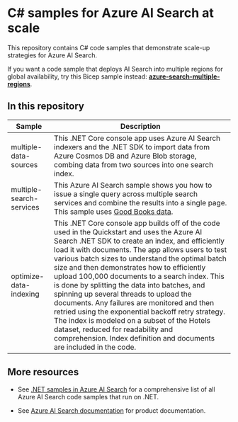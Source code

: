 # C# samples for Azure AI Search at scale

This repository contains C# code samples that demonstrate scale-up strategies for Azure AI Search.

If you want a code sample that deploys AI Search into multiple regions for global availability, try this Bicep sample instead: [**azure-search-multiple-regions**](https://github.com/Azure-Samples/azure-search-multiple-regions).

## In this repository

| Sample | Description |
|--------|-------------|
| multiple-data-sources | This .NET Core console app uses Azure AI Search indexers and the .NET SDK to import data from Azure Cosmos DB and Azure Blob storage, combing data from two sources into one search index. | 
| multiple-search-services | This Azure AI Search sample shows you how to issue a single query across multiple search services and combine the results into a single page. This sample uses [Good Books data](https://github.com/zygmuntz/goodbooks-10k). |
| optimize-data-indexing | This .NET Core console app builds off of the code used in the Quickstart and uses the Azure AI Search .NET SDK to create an index, and efficiently load it with documents. The app allows users to test various batch sizes to understand the optimal batch size and then demonstrates how to efficiently upload 100,000 documents to a search index. This is done by splitting the data into batches, and spinning up several threads to upload the documents. Any failures are monitored and then retried using the exponential backoff retry strategy. The index is modeled on a subset of the Hotels dataset, reduced for readability and comprehension. Index definition and documents are included in the code. |

## More resources

+ See [.NET samples in Azure AI Search](https://learn.microsoft.com/azure/search/samples-dotnet) for a comprehensive list of all Azure AI Search code samples that run on .NET.

+ See [Azure AI Search documentation](https://learn.microsoft.com/azure/search) for product documentation.